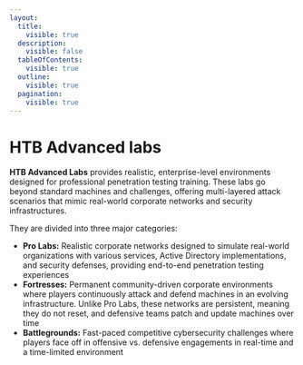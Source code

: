 ```yaml
---
layout:
  title:
    visible: true
  description:
    visible: false
  tableOfContents:
    visible: true
  outline:
    visible: true
  pagination:
    visible: true
---
```


# HTB Advanced labs

**HTB Advanced Labs** provides realistic, enterprise-level environments designed for professional penetration testing training. These labs go beyond standard machines and challenges, offering multi-layered attack scenarios that mimic real-world corporate networks and security infrastructures.

They are divided into three major categories:

* **Pro Labs:** Realistic corporate networks designed to simulate real-world organizations with various services, Active Directory implementations, and security defenses, providing end-to-end penetration testing experiences
* **Fortresses:** Permanent community-driven corporate environments where players continuously attack and defend machines in an evolving infrastructure. Unlike Pro Labs, these networks are persistent, meaning they do not reset, and defensive teams patch and update machines over time
* **Battlegrounds:** Fast-paced competitive cybersecurity challenges where players face off in offensive vs. defensive engagements in real-time and a time-limited environment
